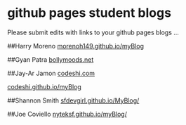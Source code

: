 # github pages student blogs

Please submit edits with links to your github pages blogs ...

##Harry Moreno
[morenoh149.github.io/myBlog](http://morenoh149.github.io/myBlog)

##Gyan Patra
[bollymoods.net](http://bollymoods.net)

##Jay-Ar Jamon
[codeshi.com](http://codeshi.com)

[codeshi.github.io/myBlog](http://codeshi.github.io/myBlog)

##Shannon Smith
[sfdevgirl.github.io/MyBlog/](http://sfdevgirl.github.io/MyBlog/)

##Joe Coviello
[nyteksf.github.io/myBlog/](http://nyteksf.github.io/myBlog/)

